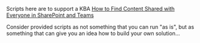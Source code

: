 Scripts here are to support a KBA [How to Find Content Shared with Everyone in SharePoint and Teams](https://vladilen.com/software/microsoft-365/find-sites-shared-with-everyone-in-spo)

Consider provided scripts as not something that you can run "as is", but as something that can give you an idea how to build your own solution...